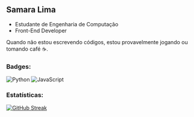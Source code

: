 ## Samara Lima

- Estudante de Engenharia de Computação
- Front-End Developer

Quando não estou escrevendo códigos, estou provavelmente jogando ou tomando café ☕.

### Badges:
![Python](https://img.shields.io/badge/-Python-3776AB?style=flat&logo=python&logoColor=white)
![JavaScript](https://img.shields.io/badge/-JavaScript-F7DF1E?style=flat&logo=javascript&logoColor=black)

### Estatísticas:
[![GitHub Streak](https://streak-stats.demolab.com?user=samaralimaz&theme=blueberry)](https://git.io/streak-stats)
